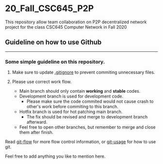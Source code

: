 # 20_Fall_CSC645_P2P

This repository allow team collaboration on P2P decentralized network project for the class CSC645 Computer Network in Fall 2020

## Guideline on how to use Github

---

### Some simple guideline on this repository.

1. Make sure to update [.gitignore](./gitignore) to prevent commiting unnecessary files.

2. Please use correct work flow.
   - Main branch should only contain **working** and **stable** codes.
   - Development branch is used for development code.
     - Please make sure the code commited would not cause crash to other's work before commiting to this branch.
   - Hotfix branch is used for hot patching main branch.
     - The fix should be revised and merge to development branch afterward.
   - Feel free to open other branches, but remember to merge and close them after finish.

Read [git-flow](./git-flow.pdf) for more flow control information, or [git-usage](./git-usage.pdf) for how to use git.

Feel free to add anything you like to mention here.
